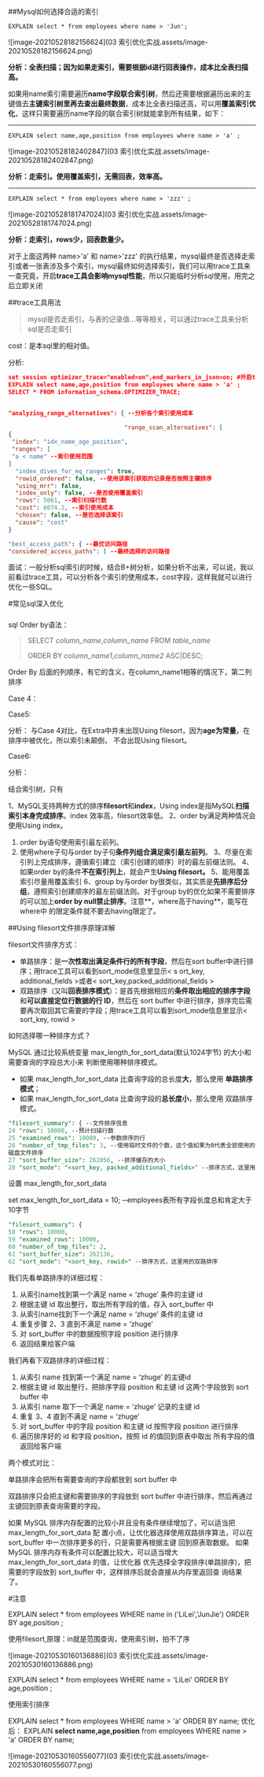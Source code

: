 ##Mysql如何选择合适的索引

`EXPLAIN select * from employees where name > 'Jun';`

![image-20210528182156624](03 索引优化实战.assets/image-20210528182156624.png)

**分析：全表扫描；因为如果走索引，需要根据id进行回表操作，成本比全表扫描高。**

如果用name索引需要遍历**name字段联合索引树**，然后还需要根据遍历出来的主键值去**主键索引树里再去查出最终数据**，成本比全表扫描还高，可以用**覆盖索引优化**，这样只需要遍历name字段的联合索引树就能拿到所有结果，如下：

---

`EXPLAIN select name,age,position from employees where name > 'a' ;`

![image-20210528182402847](03 索引优化实战.assets/image-20210528182402847.png)

**分析：走索引。使用覆盖索引，无需回表，效率高。**

---

`EXPLAIN select * from employees where name > 'zzz' ;`

![image-20210528181747024](03 索引优化实战.assets/image-20210528181747024.png)

**分析：走索引，rows少，回表数量少。**

对于上面这两种 name>'a' 和 name>'zzz' 的执行结果，mysql最终是否选择走索引或者一张表涉及多个索引，mysql最终如何选择索引，我们可以用trace工具来一查究竟，开启**trace工具会影响mysql性能**，所以只能临时分析sql使用，用完之后立即关闭

##trace工具用法

>  mysql是否走索引，与表的记录值...等等相关，可以通过trace工具来分析sql是否走索引													



cost：是本sql里的相对值。

分析:

```json
set session optimizer_trace="enabled=on",end_markers_in_json=on; #开启trace
EXPLAIN select name,age,position from employees where name > 'a' ;
SELECT * FROM information_schema.OPTIMIZER_TRACE; 


"analyzing_range_alternatives": { ‐‐分析各个索引使用成本

                                 "range_scan_alternatives": [
{
 "index": "idx_name_age_position",
 "ranges": [
 "a < name" ‐‐索引使用范围
]
  "index_dives_for_eq_ranges": true,
  "rowid_ordered": false, ‐‐使用该索引获取的记录是否按照主键排序
  "using_mrr": false,
  "index_only": false, ‐‐是否使用覆盖索引
  "rows": 5061, ‐‐索引扫描行数
  "cost": 6074.2, ‐‐索引使用成本
  "chosen": false, ‐‐是否选择该索引
  "cause": "cost"
}

"best_access_path": { ‐‐最优访问路径
"considered_access_paths": [ ‐‐最终选择的访问路径
```

面试：一般分析sql索引的时候，结合B+树分析，如果分析不出来，可以说，我以前看过trace工具，可以分析各个索引的使用成本，cost字段，这样我就可以进行优化一些SQL。



#常见sql深入优化

### 

sql Order by语法：

> SELECT *column_name*,*column_name* FROM *table_name* 
>
> ORDER BY *column_name1*,*column_name2* ASC|DESC;

Order By 后面的列顺序，有它的含义，在column_name1相等的情况下，第二列排序



Case 4：

 Case5:

 

分析：
与Case 4对比，在Extra中并未出现Using filesort，因为**age为常量**，在排序中被优化，所以索引未颠倒，
不会出现Using filesort。

Case6:

   

分析：

结合索引树，只有 

1、MySQL支持两种方式的排序**filesort**和**index**，Using index是指MySQL**扫描索引本身完成排序**。index
效率高，filesort效率低。
2、order by满足两种情况会使用Using index。

1) order by语句使用索引最左前列。
2) 使用where子句与order by子句**条件列组合满足索引最左前列**。
3、尽量在索引列上完成排序，遵循索引建立（索引创建的顺序）时的最左前缀法则。
4、如果order by的条件**不在索引列上**，就会产生**Using filesort。**
5、能用覆盖索引尽量用覆盖索引
6、group by与order by很类似，其实质是**先排序后分组**，遵照索引创建顺序的最左前缀法则。对于group
by的优化如果不需要排序的可以加上**order by null禁止排序**。注意**，where高于having**，能写在where中
的限定条件就不要去having限定了。 

##Using filesort文件排序原理详解

filesort文件排序方式：

* 单路排序：是**一次性取出满足条件行的所有字段**，然后在sort buffer中进行排序；用trace工具可以看到sort_mode信息里显示< s ort_key, additional_fields >或者< sort_key,packed_additional_fields >
* 双路排序（又叫**回表排序模式**）：是首先根据相应的**条件取出相应的排序字段**和**可以直接定位行数据的行 ID**，然后在 sort buffer 中进行排序，排序完后需要再次取回其它需要的字段；用trace工具可以看到sort_mode信息里显示< sort_key, rowid >

如何选择哪一种排序方式？

MySQL 通过比较系统变量 max_length_for_sort_data(默认1024字节) 的大小和需要查询的字段总大小来
判断使用哪种排序模式。

* 如果 max_length_for_sort_data 比查询字段的总长度**大**，那么使用 **单路排序模式**；
* 如果 max_length_for_sort_data 比查询字段的**总长度小**，那么使用 双路排序模式。

```sql
"filesort_summary": { ‐‐文件排序信息
24 "rows": 10000, ‐‐预计扫描行数
25 "examined_rows": 10000, ‐‐参数排序的行
26 "number_of_tmp_files": 3, ‐‐使用临时文件的个数，这个值如果为0代表全部使用的sort_buffer内存排序，否则使用的
磁盘文件排序
27 "sort_buffer_size": 262056, ‐‐排序缓存的大小
28 "sort_mode": "<sort_key, packed_additional_fields>" ‐‐排序方式，这里用的单路排序
```



设置 max_length_for_sort_data

set max_length_for_sort_data = 10; ‐‐employees表所有字段长度总和肯定大于10字节

```sql
"filesort_summary": {
58 "rows": 10000,
59 "examined_rows": 10000,
60 "number_of_tmp_files": 2,
61 "sort_buffer_size": 262136,
62 "sort_mode": "<sort_key, rowid>" ‐‐排序方式，这里用的双路排序
```



我们先看单路排序的详细过程：

1. 从索引name找到第一个满足 name = ‘zhuge’ 条件的主键 id
2. 根据主键 id 取出整行，取出所有字段的值，存入 sort_buffer 中
3. 从索引name找到下一个满足 name = ‘zhuge’ 条件的主键 id
4. 重复步骤 2、3 直到不满足 name = ‘zhuge’
5. 对 sort_buffer 中的数据按照字段 position 进行排序
6. 返回结果给客户端

我们再看下双路排序的详细过程：

1. 从索引 name 找到第一个满足 name = ‘zhuge’ 的主键id
2. 根据主键 id 取出整行，把排序字段 position 和主键 id 这两个字段放到 sort buffer 中
3. 从索引 name 取下一个满足 name = ‘zhuge’ 记录的主键 id
4. 重复 3、4 直到不满足 name = ‘zhuge’
5. 对 sort_buffer 中的字段 position 和主键 id 按照字段 position 进行排序
6. 遍历排序好的 id 和字段 position，按照 id 的值回到原表中取出 所有字段的值返回给客户端

两个模式对比：

单路排序会把所有需要查询的字段都放到 sort buffer 中

双路排序只会把主键和需要排序的字段放到 sort buffer 中进行排序，然后再通过主键回到原表查询需要的字段。

如果 MySQL 排序内存配置的比较小并且没有条件继续增加了，可以适当把 max_length_for_sort_data 配
置小点，让优化器选择使用双路排序算法，可以在sort_buffer 中一次排序更多的行，只是需要再根据主键
回到原表取数据。
如果 MySQL 排序内存有条件可以配置比较大，可以适当增大 max_length_for_sort_data 的值，让优化器
优先选择全字段排序(单路排序)，把需要的字段放到 sort_buffer 中，这样排序后就会直接从内存里返回查
询结果了。





#注意

 EXPLAIN select * from employees WHERE name in ('LiLei','JunJie') ORDER BY age,position ;

使用filesort,原理：in就是范围查询，使用索引树，拍不了序

![image-20210530160136886](03 索引优化实战.assets/image-20210530160136886.png)



 EXPLAIN select * from employees WHERE name = 'LiLei' ORDER BY age,position ;

使用索引排序

 EXPLAIN select * from employees WHERE name > 'a' ORDER BY name;
优化后： EXPLAIN **select name,age,position** from employees WHERE name > 'a' ORDER BY name;

![image-20210530160556077](03 索引优化实战.assets/image-20210530160556077.png)